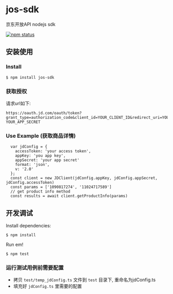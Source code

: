 # jos-sdk
京东开放API nodejs sdk

[![npm status](https://nodei.co/npm/jos-sdk.svg?downloads=true&stars=true&downloadRank=true)](https://www.npmjs.com/package/jos-sdk)

## 安装使用

### Install

```
$ npm install jos-sdk
```

### 获取授权

请求url如下:
```
https://oauth.jd.com/oauth/token?grant_type=authorization_code&client_id=YOUR_CLIENT_ID&redirect_uri=YOUR_REGISTERED_REDIRECT_URI&code=GET_CODE&state=YOUR_CUSTOM_CODE&client_secret= YOUR_APP_SECRET

```

### Use Example (获取商品详情)

```
  var jdConfig = {
    accessToken: 'your access token',
    appKey: 'you app key',
    appSecret: 'your app secret'
    format: 'json',
    v: '2.0'
  };
  const client = new JDClient(jdConfig.appKey, jdConfig.appSecret, jdConfig.accessToken)
  const params = ['1090817274', '11024717589']
  // get product info method
  const results = await client.getProductInfo(params)
```

## 开发调试

Install dependencies:

```shell
$ npm install
```
Run em!

```shell
$ npm test
```

### 运行测试用例前需要配置
- 拷贝 ``` test/temp_jdConfig.ts ``` 文件到 ``` test ``` 目录下, 重命名为jdConfig.ts
- 填充好 ``` jdConfig.ts ``` 里需要的配置

